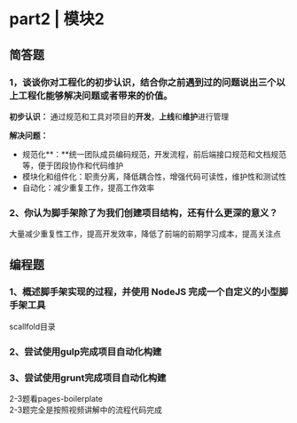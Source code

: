 # part2 \| 模块2

## 简答题

### 1，谈谈你对工程化的初步认识，结合你之前遇到过的问题说出三个以上工程化能够解决问题或者带来的价值。

**初步认识：** 通过规范和工具对项目的**开发**，**上线**和**维护**进行管理

**解决问题：**

* 规范化**：**统一团队成员编码规范，开发流程，前后端接口规范和文档规范等，便于团段协作和代码维护
* 模块化和组件化：职责分离，降低耦合性，增强代码可读性，维护性和测试性
* 自动化：减少重复工作，提高工作效率 

### 2、你认为脚手架除了为我们创建项目结构，还有什么更深的意义？

大量减少重复性工作，提高开发效率，降低了前端的前期学习成本，提高关注点

## 编程题

### 1、概述脚手架实现的过程，并使用 NodeJS 完成一个自定义的小型脚手架工具

scallfold目录

### 2、尝试使用gulp完成项目自动化构建

### 3、尝试使用grunt完成项目自动化构建

2-3题看pages-boilerplate  
2-3题完全是按照视频讲解中的流程代码完成

